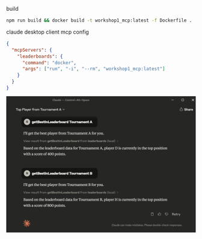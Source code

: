 build

```sh
npm run build && docker build -t workshop1_mcp:latest -f Dockerfile .
```

claude desktop client mcp config

```json
{
  "mcpServers": {
    "leaderboards": {
      "command": "docker",
      "args": ["run", "-i", "--rm", "workshop1_mcp:latest"]
    }
  }
}
```

![sample1](sample1.png)
